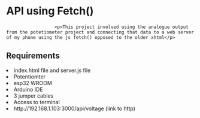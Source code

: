 <h1>API using Fetch()</h1

                      <p>This project involved using the analogue output from the potetiometer project and connecting that data to a web server of my phone using the js fetch() opposed to the older xhtml</p>
<h2>Requirements</h2>
<li>index.html file and server.js file</li>
<li>Potentiomter</li>
<li>esp32 WROOM</li>
<li>Arduino IDE</li>
<li>3 jumper cables</li>
<li>Access to terminal</li>
<li>http://192.168.1.103:3000/api/voltage (link to http)</li>
    
